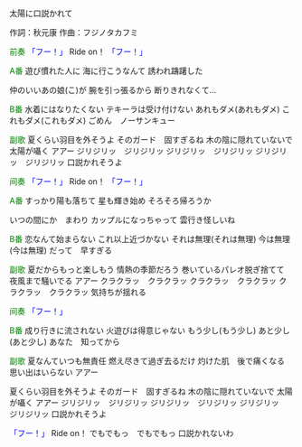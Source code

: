 太陽に口説かれて

作詞：秋元康
作曲：フジノタカフミ

<font color=green>前奏</font>
<font color=blue>「フー！」</font> 
Ride on！
<font color=blue>「フー！」</font> 

<font color=green>A番</font>
遊び慣れた人に
海に行こうなんて
誘われ躊躇した

仲のいいあの娘(こ)が
腕を引っ張るから
断りきれなくて…

<font color=green>B番</font>
水着にはなりたくない 
テキーラは受け付けない
あれもダメ(あれもダメ)
これもダメ(これもダメ)
ごめん　ノーサンキュー

<font color=green>副歌</font>
夏くらい羽目を外そうよ
そのガード　固すぎるね
木の陰に隠れていないで
太陽が囁く
アアー
ジリジリッ　ジリジリッ
ジリジリッ　ジリジリッ
ジリジリッ　ジリジリッ
口説かれそうよ

<font color=green>间奏</font>
<font color=blue>「フー！」</font> 
Ride on！
<font color=blue>「フー！」</font> 

<font color=green>A番</font>
すっかり陽も落ちて
星も輝き始め
そろそろ帰ろうか

いつの間にか　まわり
カップルになっちゃって
雲行き怪しいね

<font color=green>B番</font>
恋なんて始まらない
これ以上近づかない
それは無理(それは無理)
今は無理(今は無理)
だって　早すぎる

<font color=green>副歌</font>
夏だからもっと楽しもう
情熱の季節だろう
巻いているパレオ脱ぎ捨てて
夜風まで騒いでる
アアー
クラクラッ　クラクラッ
クラクラッ　クラクラッ
クラクラッ　クラクラッ
気持ちが揺れる

<font color=green>间奏</font>
<font color=blue>「フー！」</font> 

<font color=green>B番</font>
成り行きに流されない
火遊びは得意じゃない
もう少し(もう少し)
あと少し(あと少し)
あなた　知ってから

<font color=green>副歌</font>
夏なんていつも無責任
燃え尽きて過ぎ去るだけ
灼けた肌　後で痛くなる
思い出はいらない
アアー

夏くらい羽目を外そうよ
そのガード　固すぎるね
木の陰に隠れていないで
太陽が囁く
アアー
ジリジリッ　ジリジリッ
ジリジリッ　ジリジリッ
ジリジリッ　ジリジリッ
口説かれそうよ

<font color=blue>「フー！」</font> 
Ride on！
でもでもっ　でもでもっ
口説かれないわ
